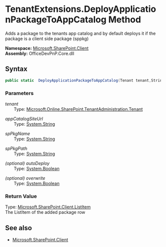 # TenantExtensions.DeployApplicationPackageToAppCatalog Method  
Adds a package to the tenants app catalog and by default deploys it if the package is a client side package (sppkg)  

**Namespace:** [Microsoft.SharePoint.Client](Microsoft.SharePoint.Client.md)  
**Assembly:** OfficeDevPnP.Core.dll  
## Syntax
```C#
public static  DeployApplicationPackageToAppCatalog(Tenant tenant,String appCatalogSiteUrl,String spPkgName,String spPkgPath,Boolean autoDeploy,Boolean overwrite)
```
### Parameters
*tenant*  
&emsp;&emsp;Type: [Microsoft.Online.SharePoint.TenantAdministration.Tenant](Microsoft.Online.SharePoint.TenantAdministration.Tenant.md) 
&emsp;&emsp;  
  
*appCatalogSiteUrl*  
&emsp;&emsp;Type: [System.String](System.String.md) 
&emsp;&emsp;  
  
*spPkgName*  
&emsp;&emsp;Type: [System.String](System.String.md) 
&emsp;&emsp;  
  
*spPkgPath*  
&emsp;&emsp;Type: [System.String](System.String.md) 
&emsp;&emsp;  
  
*(optional) autoDeploy*  
&emsp;&emsp;Type: [System.Boolean](System.Boolean.md) 
&emsp;&emsp;  
  
*(optional) overwrite*  
&emsp;&emsp;Type: [System.Boolean](System.Boolean.md) 
&emsp;&emsp;  
  
### Return Value
Type: [Microsoft.SharePoint.Client.ListItem](Microsoft.SharePoint.Client.ListItem.md)  
The ListItem of the added package row

## See also
- [Microsoft.SharePoint.Client](Microsoft.SharePoint.Client.md)
